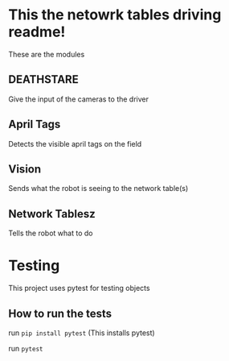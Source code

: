 # This the netowrk tables driving readme!


These are the modules

## DEATHSTARE
Give the input of the cameras to the driver

## April Tags
Detects the visible april tags on the field

## Vision
Sends what the robot is seeing to the network table(s)

## Network Tablesz
Tells the robot what to do

# Testing
This project uses pytest for testing objects

## How to run the tests
run `pip install pytest` (This installs pytest)

run `pytest`
